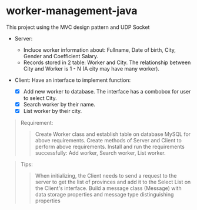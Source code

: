 # worker-management-java
This project using the MVC design pattern and UDP Socket

* Server:
  * Incluce worker information about: Fullname, Date of birth, City, Gender and Coefficient Salary.
  * Records stored in 2 table: Worker and City. The relationship between City and Worker is 1 - N (A city may have many worker).

* Client: Have an interface to implement function:
  - [x] Add new worker to database. The interface has a combobox for user to select City.
  - [x] Search worker by their name.
  - [x] List worker by their city.

> Requirement:
>> Create Worker class and establish table on database MySQL for above requirements.
>> Create methods of Server and Client to perform above requirements.
>> Install and run the requirements successfully: Add worker, Search worker, List worker.

>Tips:
>> When initializing, the Client needs to send a request to the server to get the list of provinces and add it to the Select List on the Client's interface.
>> Build a message class (Message) with data storage properties and message type distinguishing properties
